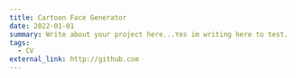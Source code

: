 ```yaml
---
title: Cartoon Face Generator
date: 2022-01-01
summary: Write about your project here...Yes im writing here to test.
tags:
  - CV
external_link: http://github.com
---
```

